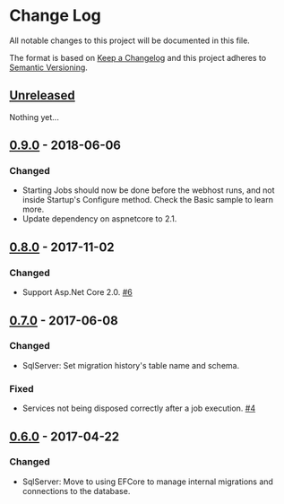 # Change Log
All notable changes to this project will be documented in this file.

The format is based on [Keep a Changelog](http://keepachangelog.com/)
and this project adheres to [Semantic Versioning](http://semver.org/).

## [Unreleased]
Nothing yet...

## [0.9.0] - 2018-06-06
### Changed
- Starting Jobs should now be done before the webhost runs, and not inside Startup's Configure method. Check the Basic sample to learn more.
- Update dependency on aspnetcore to 2.1.

## [0.8.0] - 2017-11-02
### Changed
- Support Asp.Net Core 2.0. [#6](https://github.com/mrahhal/MR.AspNetCore.Jobs/pull/6)

## [0.7.0] - 2017-06-08
### Changed
- SqlServer: Set migration history's table name and schema.

### Fixed
- Services not being disposed correctly after a job execution. [#4](https://github.com/mrahhal/MR.AspNetCore.Jobs/issues/4)

## [0.6.0] - 2017-04-22
### Changed
- SqlServer: Move to using EFCore to manage internal migrations and connections to the database.

[Unreleased]: https://github.com/mrahhal/MR.AspNetCore.Jobs/compare/0.9.0...HEAD
[0.9.0]: https://github.com/mrahhal/MR.AspNetCore.Jobs/compare/0.8.0...0.9.0
[0.8.0]: https://github.com/mrahhal/MR.AspNetCore.Jobs/compare/0.7.0...0.8.0
[0.7.0]: https://github.com/mrahhal/MR.AspNetCore.Jobs/compare/0.6.0...0.7.0
[0.6.0]: https://github.com/mrahhal/MR.AspNetCore.Jobs/compare/0.5.0...0.6.0
